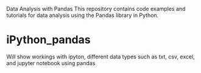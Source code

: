 Data Analysis with Pandas
This repository contains code examples and tutorials for data analysis using the Pandas library in Python.
# iPython_pandas
Will show workings with ipyton, different data types such as txt, csv, excel, and jupyter notebook using pandas
